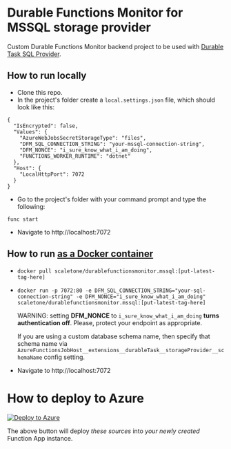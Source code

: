 # Durable Functions Monitor for MSSQL storage provider

Custom Durable Functions Monitor backend project to be used with [Durable Task SQL Provider](https://microsoft.github.io/durabletask-mssql/#/).

## How to run locally

* Clone this repo.
* In the project's folder create a `local.settings.json` file, which should look like this:

```
{
  "IsEncrypted": false,
  "Values": {
    "AzureWebJobsSecretStorageType": "files",
    "DFM_SQL_CONNECTION_STRING": "your-mssql-connection-string",
    "DFM_NONCE": "i_sure_know_what_i_am_doing",
    "FUNCTIONS_WORKER_RUNTIME": "dotnet"
  },
  "Host": {
    "LocalHttpPort": 7072
  }
}
```

* Go to the project's folder with your command prompt and type the following:

```
func start
```

* Navigate to http://localhost:7072


## How to run [as a Docker container](https://hub.docker.com/repository/docker/scaletone/durablefunctionsmonitor.mssql)

* `docker pull scaletone/durablefunctionsmonitor.mssql:[put-latest-tag-here]`
* `docker run -p 7072:80 -e DFM_SQL_CONNECTION_STRING="your-sql-connection-string" -e DFM_NONCE="i_sure_know_what_i_am_doing" scaletone/durablefunctionsmonitor.mssql:[put-latest-tag-here]`

   WARNING: setting **DFM_NONCE** to `i_sure_know_what_i_am_doing` **turns authentication off**. Please, protect your endpoint as appropriate.
   
   If you are using a custom database schema name, then specify that schema name via `AzureFunctionsJobHost__extensions__durableTask__storageProvider__schemaName` config setting.

* Navigate to http://localhost:7072


# How to deploy to Azure

[![Deploy to Azure](https://aka.ms/deploytoazurebutton)](https://portal.azure.com/#create/Microsoft.Template/uri/https%3A%2F%2Fraw.githubusercontent.com%2Fmicrosoft%2FDurableFunctionsMonitor%2Fmain%2Fcustom-backends%2Fmssql%2Farm-template.json)

The above button will deploy *these sources* into *your newly created* Function App instance.
